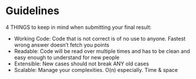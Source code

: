 # Guidelines

4 THINGS to keep in mind when submitting your final result:

- Working Code:  Code that is not correct is of no use to anyone. Fastest wrong answer doesn’t fetch you points
- Readable: Code will be read over multiple times and has to be clean and easy enough to understand for new people
- Extensible: New cases should not break ANY old cases
- Scalable: Manage your complexities. O(n) especially. Time & space
